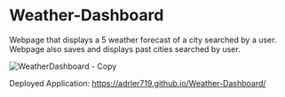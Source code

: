 # Weather-Dashboard
Webpage that displays a 5 weather forecast of a city searched by a user. Webpage also saves and displays past cities searched by user.

![WeatherDashboard - Copy](https://user-images.githubusercontent.com/50091467/203236325-ec79c708-92cb-4b0e-8499-c9c4682b4da7.png)

Deployed Application: https://adrler719.github.io/Weather-Dashboard/
